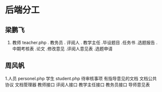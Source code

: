 ﻿# 后端分工


## 梁鹏飞
1. 教师 teacher.php
. 教务员 
. 评阅人
. 教学主任
.毕设题目
.任务书
.选题报告
.中期考核表
.论文
.修改意见
.评阅人意见表
.选题申请


## 周风帆
1.人员 personel.php
学生 student.php
待审核事项
有指导意见的文档
文档公共协议
文档管理器
教师接口
评阅人接口
教学主任接口
教务员接口
导师意见表
